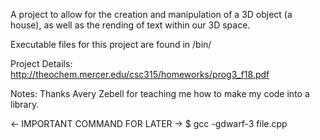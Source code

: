 A project to allow for the creation and manipulation of a 3D object (a house),
as well as the rending of text within our 3D space.

Executable files for this project are found in /bin/

Project Details: http://theochem.mercer.edu/csc315/homeworks/prog3_f18.pdf

Notes:
Thanks Avery Zebell for teaching me how to make my code into a library.


<- IMPORTANT COMMAND FOR LATER ->
$ gcc -gdwarf-3 file.cpp
